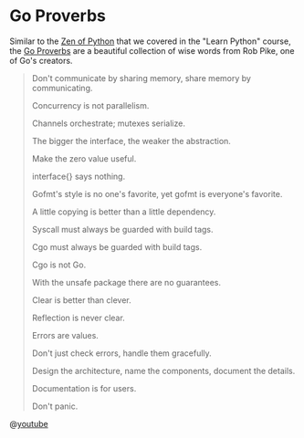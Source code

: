 # Go Proverbs

Similar to the [Zen of Python](https://peps.python.org/pep-0020/) that we covered in the "Learn Python" course, the [Go Proverbs](https://go-proverbs.github.io/) are a beautiful collection of wise words from Rob Pike, one of Go's creators.

> Don't communicate by sharing memory, share memory by communicating.
>
> Concurrency is not parallelism.
>
> Channels orchestrate; mutexes serialize.
>
> The bigger the interface, the weaker the abstraction.
>
> Make the zero value useful.
>
> interface{} says nothing.
>
> Gofmt's style is no one's favorite, yet gofmt is everyone's favorite.
>
> A little copying is better than a little dependency.
>
> Syscall must always be guarded with build tags.
>
> Cgo must always be guarded with build tags.
>
> Cgo is not Go.
>
> With the unsafe package there are no guarantees.
>
> Clear is better than clever.
>
> Reflection is never clear.
>
> Errors are values.
>
> Don't just check errors, handle them gracefully.
>
> Design the architecture, name the components, document the details.
>
> Documentation is for users.
>
> Don't panic.

@[youtube](https://www.youtube.com/watch?v=PAAkCSZUG1c)

